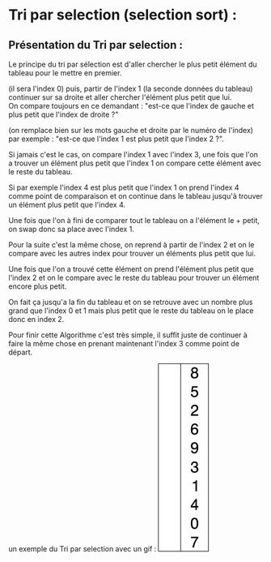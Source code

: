 # Tri par selection (selection sort) :

## Présentation du Tri par selection : 

Le principe du tri par sélection est d'aller chercher le plus petit élément du tableau pour le mettre en premier.

(il sera l'index 0) puis, partir de l'index 1 (la seconde données du tableau) continuer sur sa droite et aller chercher l'élément plus petit que lui.  
On compare toujours en ce demandant : "est-ce que l'index de gauche et plus petit que l'index de droite ?"

(on remplace bien sur les mots gauche et droite par le numéro de l'index) 
par exemple : "est-ce que l'index 1 est plus petit que l'index 2 ?".

Si jamais c'est le cas, on compare l'index 1 avec l'index 3, une fois que l'on a trouver un élément plus petit que l'index 1
on compare cette élément avec le reste du tableau.

Si par exemple l'index 4 est plus petit que l'index 1 on prend l'index 4 comme point de comparaison et on continue dans le tableau jusqu'à trouver un élément plus petit que l'index 4.

Une fois que l'on à fini de comparer tout le tableau on a l'élément le + petit, on swap donc sa place avec l'index 1.

Pour la suite c'est la même chose, on reprend à partir de l'index 2 et on le compare avec les autres index pour trouver un éléments 
plus petit que lui.
 
Une fois que l'on a trouvé cette élément on prend l'élément plus petit que l'index 2 et on le compare avec 
le reste du tableau pour trouver un élément encore plus petit.

On fait ça jusqu'a la fin du tableau et on se retrouve avec un nombre 
plus grand que l'index 0 et 1 mais plus petit que le reste du tableau on le place donc en index 2. 

Pour finir cette Algorithme c'est très simple, il suffit 
juste de continuer à faire la même chose en prenant maintenant l'index 3 comme point de départ.

un exemple du Tri par selection avec un gif : ![](images/Selection-Sort.gif)
